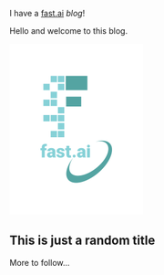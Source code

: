 I have a [fast.ai](https://www.fast.ai) *blog*!

Hello and welcome to this blog. 

![Image of fast.ai logo](images/logo.png)

## This is just a random title

More to follow...
